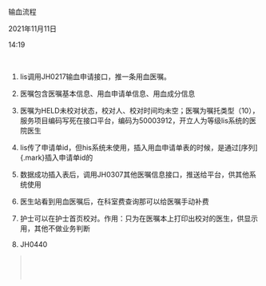 输血流程

2021年11月11日

14:19

 

1.  lis调用JH0217输血申请接口，推一条用血医嘱。

2.  医嘱包含医嘱基本信息、用血申请单信息、用血成分信息

3.  医嘱为HELD未校对状态，校对人、校对时间均未空；医嘱为嘱托类型（10），服务项目编码写死在接口平台，编码为50003912，开立人为等级lis系统的医院医生

4.  lis传了申请单id，但his系统未使用，插入用血申请单表的时候，是通过[序列]{.mark}插入申请单id的

5.  数据成功插入表后，调用JH0307其他医嘱信息接口，推送给平台，供其他系统使用

6.  医生站看到用血医嘱后，在科室费查询那可以给医嘱手动补费

7.  护士可以在护士首页校对。作用：只为在医嘱本上打印出校对的医生，供显示用，其他不做业务判断

8.  JH0440

>  
>
>  
